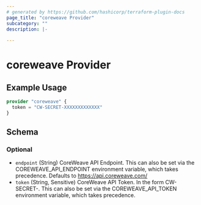 ```yaml
---
# generated by https://github.com/hashicorp/terraform-plugin-docs
page_title: "coreweave Provider"
subcategory: ""
description: |-
  
---
```


# coreweave Provider



## Example Usage

```terraform
provider "coreweave" {
  token = "CW-SECRET-XXXXXXXXXXXXX"
}
```

<!-- schema generated by tfplugindocs -->
## Schema

### Optional

- `endpoint` (String) CoreWeave API Endpoint. This can also be set via the COREWEAVE_API_ENDPOINT environment variable, which takes precedence. Defaults to https://api.coreweave.com/
- `token` (String, Sensitive) CoreWeave API Token. In the form CW-SECRET-<secret>. This can also be set via the COREWEAVE_API_TOKEN environment variable, which takes precedence.

